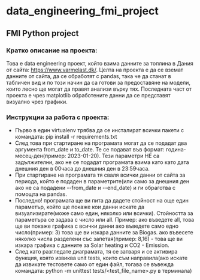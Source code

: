 # data_engineering_fmi_project
## FMI Python project



### Кратко описание на проекта:

Това е data engineering проект, който взима данните за топлина в Дания от сайта: https://www.varmelast.dk/.
Целта на проекта е да се вземат данните от сайта, да се обработят с pandas, така че да станат в табличен вид и по този начин да са готови за предоставяне на модели, които лесно ще могат да правят анализи върху тях. Последната част от проекта е чрез matplotlib обработените данни да се представят визуално чрез графики.


### Инструкции за работа с проекта:
- Първо в един virtualenv трябва да се инсталират всички пакети с командата: pip install -r requirements.txt
- След това при стартиране на програмата могат да се подадат два аргумента from_date и to_date. Те се подават във формат: година-месец-ден(пример: 2023-01-20). Тези параметри НЕ са задължителни, ако не се подадат програмата взима като като дата днешния ден в 00часа до днешния ден в 23:59часа.
- При стартиране на програмата тя сваля всички данни от сайта за периода, който е подаден в параметрите(или само за днешния ден ако не са подадени --from_date и --end_date) и ги обраготва с помощта на pandas.
- Последно! програмата ще ви пита да дадете стойност на още един параметър, който ще покаже кои данни искате да визуализирате(може само един, няколко или всички). Стойността за параметъра се задава с число или all.
  Пример: ако въведете all, това ще ви покаже графика с всички данни
          ако въведете само едно число(пример: 3) това ще ви изкара данните за Biogas.
          ако въвесете няколко числа разделени със запетая(пример: 8,16) - това ще ви изкара графика с данните за Solar heating и CO2 - Emission.
- След като разгледате диаграмата, тя се затваря и се активира функция, която извиква unit tests, които съм направила(ако искате да извикате тестовете само от един файл, тогава се въвежда командата: python -m unittest tests/<test_file_name>.py в терминала)

